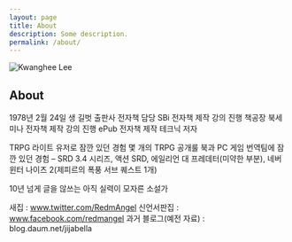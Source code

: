 ```yaml
---
layout: page
title: About
description: Some description.
permalink: /about/
---
```


<img itemprop="image" class="img-rounded" src="https://avatars2.githubusercontent.com/u/42578157?s=460&v=4" alt="Kwanghee Lee">

## About

1978년 2월 24일 생
길벗 출판사 전자책 담당
SBi 전자책 제작 강의 진행
책공장 북세미나 전자책 제작 강의 진행
ePub 전자책 제작 테크닉 저자

TRPG 라이트 유저로 잠깐 있던 경험
몇 개의 TRPG 공개룰 북과 PC 게임 번역팀에 잠깐 있던 경험
– SRD 3.4 시리즈, 액션 SRD, 에일리언 대 프레데터(미약한 부분), 네버윈터 나이츠 2(제피르의 폭풍 서브 퀘스트 1개)

10년 넘게 글을 않쓰는 아직 실력이 모자른 소설가

새집 : www.twitter.com/RedmAngel
신언서판집 : www.facebook.com/redmangel
과거 블로그(예전 자료) : blog.daum.net/jijabella
